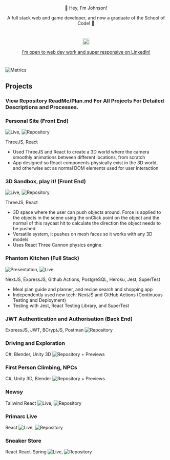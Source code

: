 <p align="center">👋 Hey, I'm Johnson!</p>
<p align="center">
    A full stack web and game developer, and now a graduate of the School of Code! 🚀
</p>

<h1></h1>
<div align="center">
    <a href="https://linkedin.com/in/johnsonsingh" target="blank">
        <img src="https://raw.githubusercontent.com/rahuldkjain/github-profile-readme-generator/master/src/images/icons/Social/linked-in-alt.svg"
            alt="johnsonsingh" height="20" width="20" />
        <p>I'm open to web dev work and super responsive on LinkedIn!</p>
    </a>
</div>
<h1></h1>

![Metrics](https://metrics.lecoq.io/bM7tcHF88GBxDni?template=classic&base.activity=0&base.community=0&base.repositories=0&base.metadata=0&isocalendar=1&languages=1&base.indepth=false&base.hireable=false&isocalendar.duration=full-year&languages.limit=8&languages.threshold=0%25&languages.other=false&languages.colors=github&languages.sections=most-used&languages.indepth=false&languages.analysis.timeout=15&languages.categories=markup%2C%20programming&languages.recent.categories=markup%2C%20programming&languages.recent.load=300&languages.recent.days=14&config.timezone=Europe%2FLondon&config.display=large)

## Projects

### View Repository ReadMe/Plan.md For All Projects For Detailed Descriptions and Processes.

### Personal Site (Front End)

![Live](johnson-singh.netlify.app), ![Repository](https://github.com/bM7tcHF88GBxDni/react-three-fiber-cannon-drei-007)

ThreeJS, React

- Used ThreeJS and React to create a 3D world where the camera smoothly animations between different locations, from scratch
- App designed so React components physically exist in the 3D world, and otherwise act as normal DOM elements used for user interaction

### 3D Sandbox, play it! (Front End)

![Live](https://center-impulse.netlify.app), ![Repository](https://github.com/bM7tcHF88GBxDni/react-three-fiber-cannon-drei-005)

ThreeJS, React

- 3D space where the user can push objects around. Force is applied to the objects in the scene using the onClick point on the object and the normal of this raycast hit to calculate the direction the object needs to be pushed.
- Versatile system, it pushes on mesh faces so it works with any 3D models
- Uses React Three Cannon physics engine.

### Phantom Kitchen (Full Stack)

![Presentation](https://www.youtube.com/watch?v=n1A9Jk4iPKY), ![Live](development-phantom-kitchen.netlify.app)

NextJS, ExpressJS, Github Actions, PostgreSQL, Heroku, Jest, SuperTest

- Meal plan guide and planner, and recipe search and shopping app
- Independently used new tech: NextJS and GitHub Actions (Continuous Testing and Deployment)
- Testing with Jest, React Testing Library, and SuperTest

### JWT Authentication and Authorisation (Back End)

ExpressJS, JWT, BCryptJS, Postman
![Repository](https://github.com/bM7tcHF88GBxDni/authentication-and-authorisation)

### Driving and Exploration

C#, Blender, Unity 3D
![Repository + Previews](https://github.com/bM7tcHF88GBxDni/DrivingAndExploration)

### First Person Climbing, NPCs

C#, Unity 3D, Blender
![Repository + Previews](https://github.com/bM7tcHF88GBxDni/FirstPersonProject)

### Newsy

Tailwind React
![Live](newsy-newsy.netlify.app), ![Repository](https://github.com/bM7tcHF88GBxDni/newsy)

### Primarc Live

React
![Live](cabjprimarc.netlify.app), ![Repository](https://github.com/SchoolOfCode/primarc)

### Sneaker Store

React React-Spring
![Live](https://sneak-sneak.netlify.app/), ![Repository](https://github.com/bM7tcHF88GBxDni/sneaker-store)
